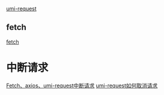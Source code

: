 <!--
 * @Author: matiastang
 * @Date: 2022-07-20 17:18:42
 * @LastEditors: matiastang
 * @LastEditTime: 2022-07-20 17:19:02
 * @FilePath: /matias-javaScript/md/JavaScript/请求/umi-request.md
 * @Description: umi-request
-->
[umi-request]()
## fetch

[fetch](http://t.zoukankan.com/huilixieqi-p-6494380.html)

# 中断请求

[Fetch、axios、umi-request中断请求](https://jishuin.proginn.com/p/763bfbd715ef)
[umi-request如何取消请求](https://juejin.cn/post/6989029812761264165)